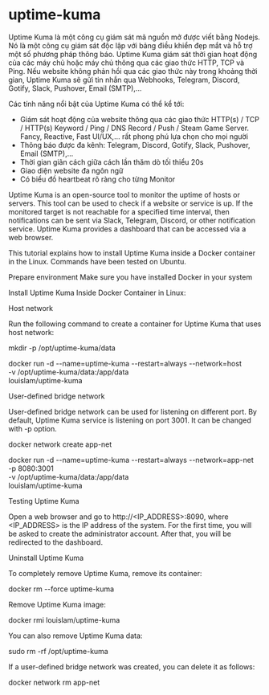 # uptime-kuma

Uptime Kuma là một công cụ giám sát mã nguồn mở được viết bằng Nodejs. Nó là một công cụ giám sát độc lập với bảng điều khiển đẹp mắt và hỗ trợ một số phương pháp thông báo. Uptime Kuma giám sát thời gian hoạt động của các máy chủ hoặc máy chủ thông qua các giao thức HTTP, TCP và Ping. Nếu website không phản hồi qua các giao thức này trong khoảng thời gian, Uptime Kuma sẽ gửi tin nhắn qua Webhooks, Telegram, Discord, Gotify, Slack, Pushover, Email (SMTP),...

Các tính năng nổi bật của Uptime Kuma có thể kể tới:

* Giám sát hoạt động của website thông qua các giao thức HTTP(s) / TCP / HTTP(s) Keyword / Ping / DNS Record / Push / Steam Game Server. Fancy, Reactive, Fast UI/UX,... rất phong phú lựa chọn cho mọi người
* Thông báo được đa kênh: Telegram, Discord, Gotify, Slack, Pushover, Email (SMTP),...
* Thời gian giãn cách giữa cách lần thăm dò tối thiểu 20s
* Giao diện website đa ngôn ngữ
* Có biểu đồ heartbeat rõ ràng cho từng Monitor


Uptime Kuma is an open-source tool to monitor the uptime of hosts or servers. This tool can be used to check if a website or service is up. If the monitored target is not reachable for a specified time interval, then notifications can be sent via Slack, Telegram, Discord, or other notification service. Uptime Kuma provides a dashboard that can be accessed via a web browser.

This tutorial explains how to install Uptime Kuma inside a Docker container in the Linux. Commands have been tested on Ubuntu.

Prepare environment
Make sure you have installed Docker in your system

Install Uptime Kuma Inside Docker Container in Linux:

Host network

Run the following command to create a container for Uptime Kuma that uses host network:

mkdir -p /opt/uptime-kuma/data

docker run -d --name=uptime-kuma --restart=always --network=host \
    -v /opt/uptime-kuma/data:/app/data \
    louislam/uptime-kuma
    
User-defined bridge network

User-defined bridge network can be used for listening on different port. By default, Uptime Kuma service is listening on port 3001. It can be changed with -p option.

docker network create app-net

docker run -d --name=uptime-kuma --restart=always --network=app-net \
    -p 8080:3001 \
    -v /opt/uptime-kuma/data:/app/data \
    louislam/uptime-kuma
    
Testing Uptime Kuma

Open a web browser and go to http://<IP_ADDRESS>:8090, where <IP_ADDRESS> is the IP address of the system. For the first time, you will be asked to create the administrator account. After that, you will be redirected to the dashboard.

Uninstall Uptime Kuma

To completely remove Uptime Kuma, remove its container:

docker rm --force uptime-kuma

Remove Uptime Kuma image:

docker rmi louislam/uptime-kuma

You can also remove Uptime Kuma data:

sudo rm -rf /opt/uptime-kuma

If a user-defined bridge network was created, you can delete it as follows:

docker network rm app-net
